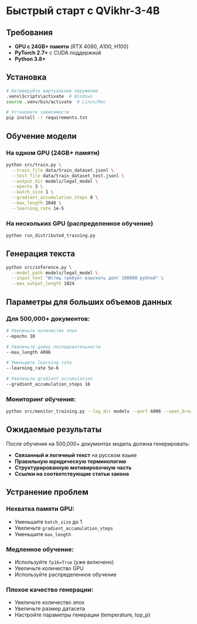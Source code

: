 # Быстрый старт с QVikhr-3-4B

## Требования

- **GPU с 24GB+ памяти** (RTX 4090, A100, H100)
- **PyTorch 2.7+** с CUDA поддержкой
- **Python 3.8+**

## Установка

```bash
# Активируйте виртуальное окружение
.venv\Scripts\activate  # Windows
source .venv/bin/activate  # Linux/Mac

# Установите зависимости
pip install -r requirements.txt
```

## Обучение модели

### На одном GPU (24GB+ памяти)

```bash
python src/train.py \
  --train_file data/train_dataset.jsonl \
  --test_file data/train_dataset_test.jsonl \
  --output_dir models/legal_model \
  --epochs 3 \
  --batch_size 1 \
  --gradient_accumulation_steps 8 \
  --max_length 2048 \
  --learning_rate 1e-5
```

### На нескольких GPU (распределенное обучение)

```bash
python run_distributed_training.py
```

## Генерация текста

```bash
python src/inference.py \
  --model_path models/legal_model \
  --input_text "Истец требует взыскать долг 100000 рублей" \
  --max_output_length 1024
```

## Параметры для больших объемов данных

### Для 500,000+ документов:

```bash
# Увеличьте количество эпох
--epochs 10

# Увеличьте длину последовательности
--max_length 4096

# Уменьшите learning rate
--learning_rate 5e-6

# Увеличьте gradient accumulation
--gradient_accumulation_steps 16
```

### Мониторинг обучения:

```bash
python src/monitor_training.py --log_dir models --port 6006 --open_browser
```

## Ожидаемые результаты

После обучения на 500,000+ документах модель должна генерировать:

- **Связанный и логичный текст** на русском языке
- **Правильную юридическую терминологию**
- **Структурированную мотивировочную часть**
- **Ссылки на соответствующие статьи закона**

## Устранение проблем

### Нехватка памяти GPU:
- Уменьшите `batch_size` до 1
- Увеличьте `gradient_accumulation_steps`
- Уменьшите `max_length`

### Медленное обучение:
- Используйте `fp16=True` (уже включено)
- Увеличьте количество GPU
- Используйте распределенное обучение

### Плохое качество генерации:
- Увеличьте количество эпох
- Увеличьте размер датасета
- Настройте параметры генерации (temperature, top_p) 